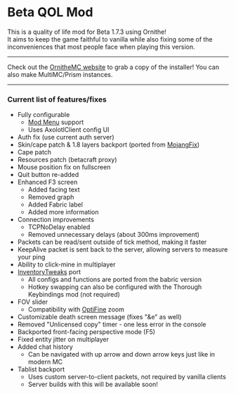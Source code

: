 # Beta QOL Mod
This is a quality of life mod for Beta 1.7.3 using Ornithe!
<br>It aims to keep the game faithful to vanilla while also fixing some of the inconveniences that most people face when playing this version.
___
Check out the [OrnitheMC website](https://ornithemc.net/) to grab a copy of the installer! You can also make MultiMC/Prism instances.
___
### Current list of features/fixes
- Fully configurable
  - [Mod Menu](https://modrinth.com/mod/modmenu-ornithe) support
  - Uses AxolotlClient config UI
- Auth fix (use current auth server)
- Skin/cape patch & 1.8 layers backport (ported from [MojangFix](https://modrinth.com/mod/mojangfix))
- Cape patch
- Resources patch (betacraft proxy)
- Mouse position fix on fullscreen
- Quit button re-added
- Enhanced F3 screen
  - Added facing text
  - Removed graph
  - Added Fabric label
  - Added more information
- Connection improvements
  - TCPNoDelay enabled
  - Removed unnecessary delays (about 300ms improvement)
- Packets can be read/sent outside of tick method, making it faster
- KeepAlive packet is sent back to the server, allowing servers to measure your ping
- Ability to click-mine in multiplayer
- [InventoryTweaks](https://modrinth.com/mod/inventorytweaks) port
  - All configs and functions are ported from the babric version
  - Hotkey swapping can also be configured with the Thorough Keybindings mod (not required)
- FOV slider
  - Compatibility with [OptiFine](https://modrinth.com/mod/legacy-optifabric) zoom
- Customizable death screen message (fixes "&e" as well)
- Removed "Unlicensed copy" timer - one less error in the console
- Backported front-facing perspective mode (F5)
- Fixed entity jitter on multiplayer
- Added chat history
  - Can be navigated with up arrow and down arrow keys just like in modern MC
- Tablist backport
  - Uses custom server-to-client packets, not required by vanilla clients
  - Server builds with this will be available soon!